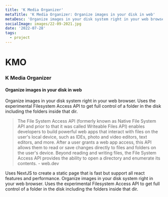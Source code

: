 ```yaml
---
title: 'K Media Organizer'
metaTitle: 'K Media Organizer: Organize images in your disk in web'
metaDesc: 'Organize images in your disk system right in your web browser'
socialImage: images/22-09-2021.jpg
date: '2022-07-28'
tags:
  - project
---
```

# KMO
### K Media Organizer
#### Organize images in your disk in web

Organize images in your disk system right in your web browser. Uses the experimental Filesystem Access API to get full control of a folder in the disk including the folders inside that dir. 

> The File System Access API (formerly known as Native File System API and prior to that it was called Writeable Files API) enables developers to build powerful web apps that interact with files on the user's local device, such as IDEs, photo and video editors, text editors, and more. After a user grants a web app access, this API allows them to read or save changes directly to files and folders on the user's device. Beyond reading and writing files, the File System Access API provides the ability to open a directory and enumerate its contents. - web.dev

Uses NextJS to create a static page that is fast but support all react features and performance. Organize images in your disk system right in your web browser. Uses the experimental Filesystem Access API to get full control of a folder in the disk including the folders inside that dir. 

